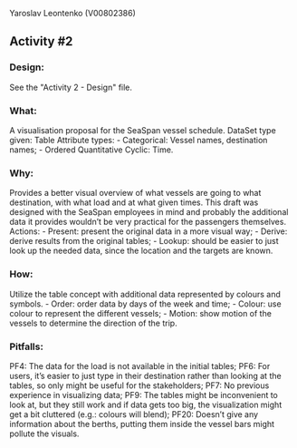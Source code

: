 Yaroslav Leontenko (V00802386)

## Activity #2

### Design:
See the "Activity 2 - Design" file.

### What:

A visualisation proposal for the SeaSpan vessel schedule.
DataSet type given: Table
Attribute types:
	- Categorical: Vessel names, destination names;
	- Ordered Quantitative Cyclic: Time.
### Why:

Provides a better visual overview of what vessels are going to what destination, with what load and at what given times.
This draft was designed with the SeaSpan employees in mind and probably the additional data it provides wouldn’t be very practical for the passengers themselves.
Actions:
	- Present: present the original data in a more visual way;
	- Derive: derive results from the original tables;
	- Lookup: should be easier to just look up the needed data, since the location and the targets are known.

### How:

Utilize the table concept with additional data represented by colours and symbols.
	- Order: order data by days of the week and time;
	- Colour: use colour to represent the different vessels;
	- Motion: show motion of the vessels to determine the direction of the trip.
  
### Pitfalls:

PF4: The data for the load is not available in the initial tables;
PF6: For users, it’s easier to just type in their destination rather than looking at the tables, so only might be useful for the stakeholders;
PF7: No previous experience in visualizing data;
PF9: The tables might be inconvenient to look at, but they still work and if data gets too big, the visualization might get a bit cluttered (e.g.: colours will blend);
PF20: Doesn’t give any information about the berths, putting them inside the vessel bars might pollute the visuals.
